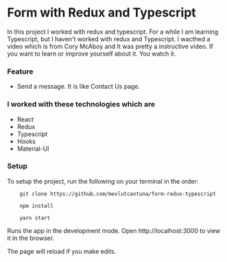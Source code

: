 # Form with Redux and Typescript

In this project I worked with redux and typescript. For a while I am learning Typescript, but I haven't worked with redux and Typescript. I wacthed a video which is from
Cory McAboy and It was pretty a instructive video. If you want to learn or improve yourself about it. You watch it.

### Feature
- Send a message. It is like Contact Us page.

### I worked with these technologies which are
- React
- Redux
- Typescript
- Hooks
- Material-UI

### Setup

To setup the project, run the following on your terminal in the order:

```
    git clone https://github.com/mevlutcantuna/form-redux-typescript
```

```
    npm install
```

```
    yarn start
```

Runs the app in the development mode. Open http://localhost:3000 to view it in the browser.

The page will reload if you make edits.